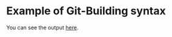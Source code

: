 # Example of Git-Building syntax

You can see the output [here](https://gitbuilding.gitlab.io/gitbuilding-example).
